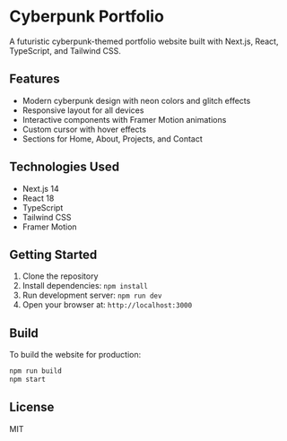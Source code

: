 # Cyberpunk Portfolio

A futuristic cyberpunk-themed portfolio website built with Next.js, React, TypeScript, and Tailwind CSS.

## Features

- Modern cyberpunk design with neon colors and glitch effects
- Responsive layout for all devices
- Interactive components with Framer Motion animations
- Custom cursor with hover effects
- Sections for Home, About, Projects, and Contact

## Technologies Used

- Next.js 14
- React 18
- TypeScript
- Tailwind CSS
- Framer Motion

## Getting Started

1. Clone the repository
2. Install dependencies: `npm install`
3. Run development server: `npm run dev`
4. Open your browser at: `http://localhost:3000`

## Build

To build the website for production:

```bash
npm run build
npm start
```

## License

MIT 